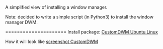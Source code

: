 A simplified view of installing a window manager.

Note: decided to write a simple script (in Python3) to install the window manager DWM.

=====================
Install package: [CustomDWM Ubuntu Linux](https://github.com/appath/CustomDWM/releases)

How it will look like [screenshot CustomDWM](https://raw.githubusercontent.com/appath/CustomDWM/main/screenshot/screenshot_25.05.2021.png)

